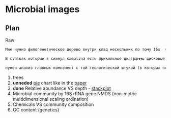 # Microbial images

## Plan

Raw

```txt
Мне нужно филогенетическое дерево внутри клад нескольких по тому 16s  что есть хотя это будет не очень репрезентативно по крайней мере это пойдет метод максимального правдоподобия наверное пойдет но тебе лучше знать клады для которых нужны деревья : Mycobacteria нужно дерево  в пределах пробы 2 см глубиной Готландская впадина и дерево между всеми остальными пробами где они там есть и наверное еще дерево с теми ребятами которые есть в NCBI, И тоже самое наверное для Архей (4 группы у меня разных тоже будет неплохо наверное) . и для JS1…

В статьях которые я скинул samulina есть прикольные диаграммы дисковые я думал для нескольких групп микробов сделать такие если ты вдруг придумаешь как их сделать то будет круто если нет то пофиг сделаю еще столбики уебищные в первой статье там диаграммы   у Shimizu... с 111 по 137 красивые вещи особенно там анализы главных компонент и еще дерево в конце вроде оно по всем таксонам которые у него есть. Knittel мне нравиться пузырьковой диаграммой

нужен анализ главных компонент с той геологической штукой (в которых нет 4 моих образцов по глубине) и корреляции групп JS1 с глубиной. Константин Сенсей наш еще про ГЦ состав говорил но наверное его можно для глубины сделать( для каждой пробы отдельно всех в кучу , типа как отношение к кислороду…
```

1. trees
2. **unneded** [pie](https://medium.com/@kvnamipara/a-better-visualisation-of-pie-charts-by-matplotlib-935b7667d77f) chart like in the [paper](./docs/Samylina2021_Article_OnThePossibilityOfAerobicMetha.pdf)
3. **done** Relative abundance VS depth - [stackplot](https://stackoverflow.com/questions/50802556/how-to-plot-a-vertical-area-plot-with-pandas)
4. Microbial community by 16S rRNA gene NMDS (non-metric multidimensional scaling ordination)
5. Chemicals VS community composition
6. GC content (genetics)
